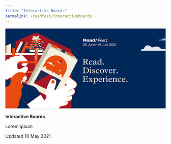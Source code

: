 ```yaml
---
title: "Interactive Boards"
permalink: /readfest/interactiveboards
---
```


![banner RF](\images\RF_Inner.png)

**Interactive Boards**

Lorem ipsum

 



Updated 10 May 2021

